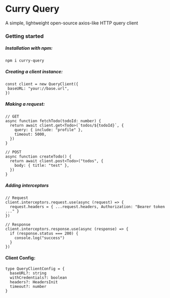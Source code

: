 # Curry Query

A simple, lightweight open-source axios-like HTTP query client

### Getting started

##### Installation with npm:

```
npm i curry-query
```

##### Creating a client instance:

```
const client = new QueryClient({
 baseURL: "your://base.url",
})
```

##### Making a request:

```
// GET
async function fetchTodo(todoId: number) {
  return await client.get<Todo>(`todos/${todoId}`, {
    query: { include: "profile" },
    timeout: 5000,
  })
}
```
```
// POST
async function createTodo() {
  return await client.post<Todo>("todos", {
    body: { title: "test" },
  })
}
```

##### Adding interceptors

```
// Request
client.interceptors.request.use(async (request) => {
  request.headers = { ...request.headers, Authorization: "Bearer token ..." }
})
```

```
// Response
client.interceptors.response.use(async (response) => {
  if (response.status === 200) {
    console.log("success")
  }
})
```

#### Client Config:
```
type QueryClientConfig = {
  baseURL?: string
  withCredentials?: boolean
  headers?: HeadersInit
  timeout?: number
}
```
